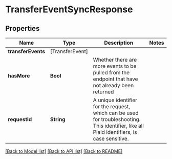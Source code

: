 # TransferEventSyncResponse

## Properties
Name | Type | Description | Notes
------------ | ------------- | ------------- | -------------
**transferEvents** | [TransferEvent] |  | 
**hasMore** | **Bool** | Whether there are more events to be pulled from the endpoint that have not already been returned | 
**requestId** | **String** | A unique identifier for the request, which can be used for troubleshooting. This identifier, like all Plaid identifiers, is case sensitive. | 

[[Back to Model list]](../README.md#documentation-for-models) [[Back to API list]](../README.md#documentation-for-api-endpoints) [[Back to README]](../README.md)


